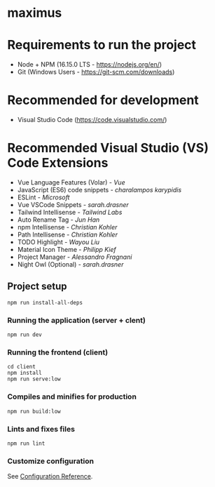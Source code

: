 # maximus

# Requirements to run the project
- Node + NPM (16.15.0 LTS - https://nodejs.org/en/)
- Git (Windows Users - https://git-scm.com/downloads)

# Recommended for development
- Visual Studio Code (https://code.visualstudio.com/)

# Recommended Visual Studio (VS) Code Extensions
- Vue Language Features (Volar) - _Vue_
- JavaScript (ES6) code snippets - _charalampos karypidis_
- ESLint - _Microsoft_
- Vue VSCode Snippets - _sarah.drasner_
- Tailwind Intellisense - _Tailwind Labs_
- Auto Rename Tag - _Jun Han_
- npm Intellisense - _Christian Kohler_
- Path Intellisense - _Christian Kohler_
- TODO Highlight - _Wayou Liu_
- Material Icon Theme - _Philipp Kief_
- Project Manager - _Alessandro Fragnani_
- Night Owl (Optional) - _sarah.drasner_

## Project setup
```
npm run install-all-deps
```

### Running the application (server + clent)
```
npm run dev
```

### Running the frontend (client)
```
cd client
npm install
npm run serve:low
```

### Compiles and minifies for production
```
npm run build:low
```

### Lints and fixes files
```
npm run lint
```

### Customize configuration
See [Configuration Reference](https://cli.vuejs.org/config/).

